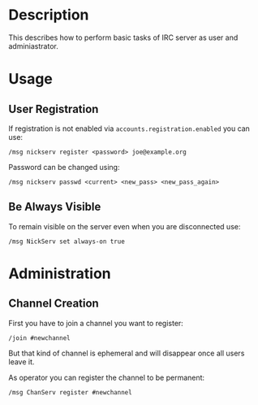 # Description

This describes how to perform basic tasks of IRC server as user and adminiastrator.

# Usage

## User Registration

If registration is not enabled via `accounts.registration.enabled` you can use:
```
/msg nickserv register <password> joe@example.org
```
Password can be changed using:
```
/msg nickserv passwd <current> <new_pass> <new_pass_again>
```

## Be Always Visible

To remain visible on the server even when you are disconnected use:
```
/msg NickServ set always-on true
```

# Administration

## Channel Creation

First you have to join a channel you want to register:
```
/join #newchannel
```
But that kind of channel is ephemeral and will disappear once all users leave it.

As operator you can register the channel to be permanent:
```
/msg ChanServ register #newchannel
```
